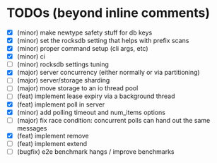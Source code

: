 # TODOs (beyond inline comments)

- [X] (minor) make newtype safety stuff for db keys
- [X] (minor) set the rocksdb setting that helps with prefix scans
- [X] (minor) proper command setup (cli args, etc)
- [X] (minor) ci
- [ ] (minor) rocksdb settings tuning
- [X] (major) server concurrency (either normally or via partitioning)
- [ ] (major) server/storage sharding
- [ ] (major) move storage to an io thread pool
- [ ] (feat) implement lease expiry via a background thread
- [X] (feat) implement poll in server
- [X] (minor) add polling timeout and num_items options
- [ ] (major) fix race condition: concurrent polls can hand out the same messages
- [X] (feat) implement remove
- [ ] (feat) implement extend
- [ ] (bugfix) e2e benchmark hangs / improve benchmarks
